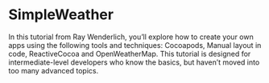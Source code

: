 SimpleWeather
=============

In this tutorial from Ray Wenderlich, you’ll explore how to create your own apps using the following tools and techniques: Cocoapods, Manual layout in code, ReactiveCocoa and OpenWeatherMap. This tutorial is designed for intermediate-level developers who know the basics, but haven’t moved into too many advanced topics. 
